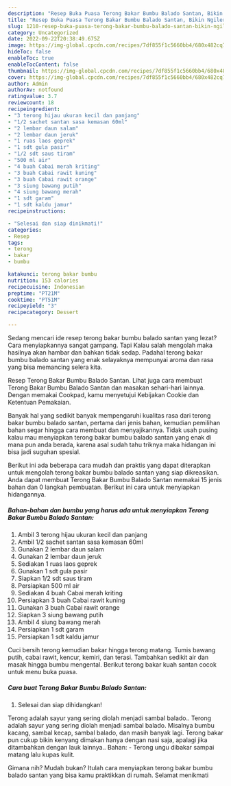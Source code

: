 ```yaml
---
description: "Resep Buka Puasa Terong Bakar Bumbu Balado Santan, Bikin Ngiler"
title: "Resep Buka Puasa Terong Bakar Bumbu Balado Santan, Bikin Ngiler"
slug: 1210-resep-buka-puasa-terong-bakar-bumbu-balado-santan-bikin-ngiler
category: Uncategorized
date: 2022-09-22T20:38:49.675Z
image: https://img-global.cpcdn.com/recipes/7df855f1c5660bb4/680x482cq70/terong-bakar-bumbu-balado-santan-foto-resep-utama.jpg
hideToc: false
enableToc: true
enableTocContent: false
thumbnail: https://img-global.cpcdn.com/recipes/7df855f1c5660bb4/680x482cq70/terong-bakar-bumbu-balado-santan-foto-resep-utama.jpg
cover: https://img-global.cpcdn.com/recipes/7df855f1c5660bb4/680x482cq70/terong-bakar-bumbu-balado-santan-foto-resep-utama.jpg
author: Admin
authorAv: notfound
ratingvalue: 3.7
reviewcount: 18
recipeingredient:
- "3 terong hijau ukuran kecil dan panjang"
- "1/2 sachet santan sasa kemasan 60ml"
- "2 lembar daun salam"
- "2 lembar daun jeruk"
- "1 ruas laos geprek"
- "1 sdt gula pasir"
- "1/2 sdt saus tiram"
- "500 ml air"
- "4 buah Cabai merah kriting"
- "3 buah Cabai rawit kuning"
- "3 buah Cabai rawit orange"
- "3 siung bawang putih"
- "4 siung bawang merah"
- "1 sdt garam"
- "1 sdt kaldu jamur"
recipeinstructions:

- "Selesai dan siap dinikmati!"
categories:
- Resep
tags:
- terong
- bakar
- bumbu

katakunci: terong bakar bumbu 
nutrition: 153 calories
recipecuisine: Indonesian
preptime: "PT21M"
cooktime: "PT51M"
recipeyield: "3"
recipecategory: Dessert

---
```



Sedang mencari ide resep terong bakar bumbu balado santan yang lezat? Cara menyiapkannya sangat gampang. Tapi Kalau salah mengolah maka hasilnya akan hambar dan bahkan tidak sedap. Padahal terong bakar bumbu balado santan yang enak selayaknya mempunyai aroma dan rasa yang bisa memancing selera kita.


Resep Terong Bakar Bumbu Balado Santan. Lihat juga cara membuat Terong Bakar Bumbu Balado Santan dan masakan sehari-hari lainnya. Dengan memakai Cookpad, kamu menyetujui Kebijakan Cookie dan Ketentuan Pemakaian.

Banyak hal yang sedikit banyak mempengaruhi kualitas rasa dari terong bakar bumbu balado santan, pertama dari jenis bahan, kemudian pemilihan bahan segar hingga cara membuat dan menyajikannya. Tidak usah pusing kalau mau menyiapkan terong bakar bumbu balado santan yang enak di mana pun anda berada, karena asal sudah tahu triknya maka hidangan ini bisa jadi suguhan spesial.


Berikut ini ada beberapa cara mudah dan praktis yang dapat diterapkan untuk mengolah terong bakar bumbu balado santan yang siap dikreasikan. Anda dapat membuat Terong Bakar Bumbu Balado Santan memakai 15 jenis bahan dan 0 langkah pembuatan. Berikut ini cara untuk menyiapkan hidangannya.

<!--inarticleads1-->

##### Bahan-bahan dan bumbu yang harus ada untuk menyiapkan Terong Bakar Bumbu Balado Santan:

1. Ambil 3 terong hijau ukuran kecil dan panjang
1. Ambil 1/2 sachet santan sasa kemasan 60ml
1. Gunakan 2 lembar daun salam
1. Gunakan 2 lembar daun jeruk
1. Sediakan 1 ruas laos geprek
1. Gunakan 1 sdt gula pasir
1. Siapkan 1/2 sdt saus tiram
1. Persiapkan 500 ml air
1. Sediakan 4 buah Cabai merah kriting
1. Persiapkan 3 buah Cabai rawit kuning
1. Gunakan 3 buah Cabai rawit orange
1. Siapkan 3 siung bawang putih
1. Ambil 4 siung bawang merah
1. Persiapkan 1 sdt garam
1. Persiapkan 1 sdt kaldu jamur


Cuci bersih terong kemudian bakar hingga terong matang. Tumis bawang putih, cabai rawit, kencur, kemiri, dan terasi. Tambahkan sedikit air dan masak hingga bumbu mengental. Berikut terong bakar kuah santan cocok untuk menu buka puasa. 

<!--inarticleads2-->

##### Cara buat Terong Bakar Bumbu Balado Santan:


1. Selesai dan siap dihidangkan!

Terong adalah sayur yang sering diolah menjadi sambal balado.. Terong adalah sayur yang sering diolah menjadi sambal balado. Misalnya bumbu kacang, sambal kecap, sambal balado, dan masih banyak lagi. Terong bakar pun cukup bikin kenyang dimakan hanya dengan nasi saja, apalagi jika ditambahkan dengan lauk lainnya.. Bahan: - Terong ungu dibakar sampai matang lalu kupas kulit. 

Gimana nih? Mudah bukan? Itulah cara menyiapkan terong bakar bumbu balado santan yang bisa kamu praktikkan di rumah. Selamat menikmati
